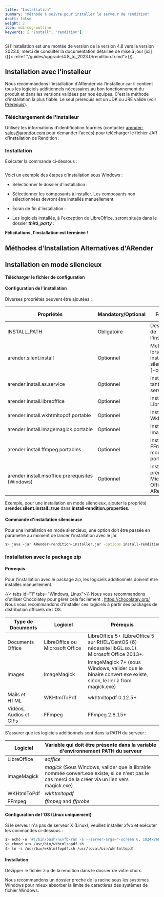 ```yaml
---
title: "Installation"
summary: "Méthode à suivre pour installer le serveur de rendition"
draft: false
weight: 2
icon: mdi-cog-outline
keywords: [ "Install", "rendition"]
---
```


Si l'installation est une montée de version de la version 4.8 vers la version 2023.0, merci de consulter la documentation 
détaillée de mise à jour [ici]({{< relref "/guides/upgrade/4.8_to_2023.0/rendition.fr.md">}}).

## Installation avec l'installeur

Nous recommandons l'installation d'ARender via l'installeur car il contient tous les logiciels additionnels nécessaires 
au bon fonctionnement du produit et dans les versions validées par nos équipes. C'est la méthode d'installation la plus 
fiable. 
Le seul prérequis est un JDK ou JRE valide (voir [Prérequis](broken-link.md)).

### Téléchargement de l'installeur

Utilisez les informations d'identification fournies (contactez arender-sales@arondor.com pour demander l'accès) pour 
télécharger le fichier JAR d'installation de Rendition :


### Installation

Exécuter la commande ci-dessous :

```bash
```

Voici un exemple des étapes d'installation sous Windows :

* Sélectionner le dossier d'installation :


* Sélectionner les composants à installer. Les composants non sélectionnées devront être installés manuellement.


* Écran de fin d'installation :

* Les logiciels installés, à l'exception de LibreOffice, seront situés dans le dossier ***third_party*** :


**Félicitations, l'installation est terminée !**

## Méthodes d'Installation Alternatives d'ARender

## Installation en mode silencieux

#### Télécharger le fichier de configuration


#### Configuration de l'installation

Diverses propriétés peuvent être ajoutées : 

| Propriétés                                       | Mandatory/Optional | Fonction                                                     | Valeurs possibles |
| ------------------------------------------------ | ------------------ | ------------------------------------------------------------ | ----------------- |
| INSTALL_PATH                                     | Obligatoire        | Destination de l'installation                                | Chemin absolue    |
| arender.silent.install                           | Optionnel          | Mettre à true lors d'une installation silencieuse (-options) | True/false        |
| arender.install.as.service                       | Optionnel          | Installer en tant que service                                | True/false        |
| arender.install.libreoffice                      | Optionnel          | Installer Libreoffice                                        | True/false        |
| arender.install.wkhtmltopdf.portable             | Optionnel          | Installer Wkhtmltopdf                                        | True/false        |
| arender.install.imagemagick.portable             | Optionnel          | Installer ImageMagick                                        | True/false        |
| arender.install.ffmpeg.portables                 | Optionnel          | Installer FFmpeg en mode portable                            | True/false        |
| arender.install.msoffice.prerequisites (Windows) | Optionnel          | Installer les prérequis Microsoft Office pour ARender        | True/false        |

Exemple, pour une installation en mode silencieux, ajouter la propriété **arender.silent.install=true** dans 
**install-rendition.properties**.

#### Commande d'installation silencieuse

Pour une installation en mode silencieux, une option doit être passée en paramètre au moment de lancer l'installation avec le jar.
```bash
$> java -jar ARender-rendition-installer.jar -options install-rendition.properties
```

### Installation avec le package zip

#### Prérequis

Pour l'installation avec le package zip, les logiciels additionnels doivent être installés manuellement.

{{< tabs id="1" tabs="Windows, Linux">}}
Nous vous recommandons d’utiliser Chocolatey pour gérer cela facilement : <https://chocolatey.org/>
Nous vous recommandons d'installer ces logiciels à partir des packages de distribution officiels de l'OS. 

| Type de Documents       | Logiciel                        | Prérequis                                                                                                  |
| ----------------------- | ------------------------------- | ---------------------------------------------------------------------------------------------------------- |
| Documents Office        | LibreOffice ou Microsoft Office | LibreOffice 5+ (LibreOffice 5 sur RHEL/CentOS (6) nécessite libGL.so.1). Microsoft Office 2013+.           |
| Images                  | ImageMagick                     | ImageMagick 7+ (sous Windows, valider que le binaire convert.exe existe, sinon, le lier à from magick.exe) |
| Mails et HTML           | WKHtmlToPdf                     | wkhtmltopdf 0.12.5+                                                                                        |
| Vidéos, Audios et GIFs  | FFmpeg                          | FFmpeg 2.8.15+                                                                                             |

S'assurer que les logiciels additionnels sont dans la PATH du serveur :

| Logiciel    | Variable qui doit être présente dans la variable d'environnement PATH du serveur                                                                  |
| ----------- | ------------------------------------------------------------------------------------------------------------------------------------------------- |
| LibreOffice | *soffice*                                                                                                                                         |
| ImageMagick | *magick* (Sous Windows, valider que la librairie nommée convert.exe existe, si ce n'est pas le cas merci de la créer via un lien vers magick.exe) |
| WKHtmlToPdf | *wkhtmltopdf*                                                                                                                                     |
| FFmpeg      | *ffmpeg* and *ffprobe*                                                                                                                            |

#### Configuration de l'OS (Linux uniquement)

Si le serveur n'a pas de serveur X (Linux), veuillez installer xfvb et exécuter les commandes ci-dessous :

```bash
$> echo -e '#!/bin/bash\nxvfb-run -a --server-args="-screen 0, 1024x768x24" /usr/bin/wkhtmltopdf -q $*' > /usr/bin/wkhtmltopdf.sh
$> chmod a+x /usr/bin/wkhtmltopdf.sh
$> ln -s /usr/bin/wkhtmltopdf.sh /usr/local/bin/wkhtmltopdf
```

#### Installation

Dézipper le fichier zip de la rendition dans le dossier de votre choix.

Nous recommandons un dossier proche de la racine sous les systèmes Windows pour mieux absorber la limite de caractères 
des systèmes de fichier Windows.